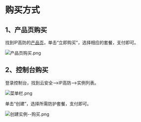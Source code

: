 # **购买方式**

## **1、产品页购买**

找到IP高防的[产品页](https://www.jdcloud.com/products/ipanti "IP高防产品页")，单击“立即购买”，选择相应的套餐，支付即可。

![产品页购买.png](https://img1.jcloudcs.com/cms/35e13032-cee0-4833-abcf-d72b01b458f320180704182907.png)

## **2、控制台购买**

登录控制台，找到云安全-->IP高防-->实例列表。

![菜单栏.png](https://img1.jcloudcs.com/cms/b4a4af3e-6ffa-4a01-8532-0dafb4754bef20180412100939.png)

单击“创建”，选择所需防护套餐，支付即可。

![创建实例--购买.png](https://img1.jcloudcs.com/cms/c7696d81-b8f7-4558-b4d6-d61eedb17bbf20180321163124.png)